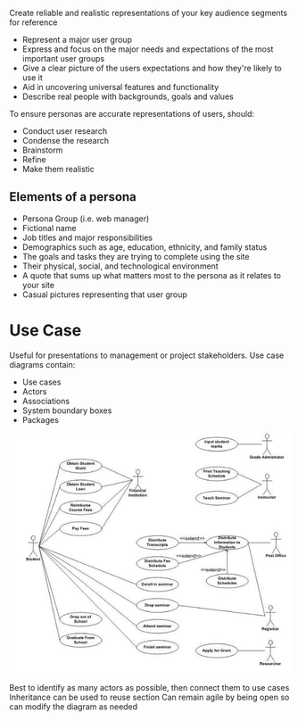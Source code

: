 Create reliable and realistic representations of your key audience segments for reference
- Represent a major user group
- Express and focus on the major needs and expectations of the most important user groups
- Give a clear picture of the users expectations and how they're likely to use it
- Aid in uncovering universal features and functionality
- Describe real people with backgrounds, goals and values

To ensure personas are accurate representations of users, should:
- Conduct user research
- Condense the research
- Brainstorm
- Refine
- Make them realistic 

## Elements of a persona
- Persona Group (i.e. web manager)
- Fictional name
- Job titles and major responsibilities
- Demographics such as age, education, ethnicity, and family status
- The goals and tasks they are trying to complete using the site
- Their physical, social, and technological environment
- A quote that sums up what matters most to the persona as it relates to your site
- Casual pictures representing that user group

# Use Case
Useful for presentations to management or project stakeholders.
Use case diagrams contain:
- Use cases
- Actors
- Associations
- System boundary boxes
- Packages

![8cf9e5233aecf14c01d06c09567d87f1.png](../../_resources/8cf9e5233aecf14c01d06c09567d87f1-2.png)

Best to identify as many actors as possible, then connect them to use cases
Inheritance can be used to reuse section
Can remain agile by being open so can modify the diagram as needed